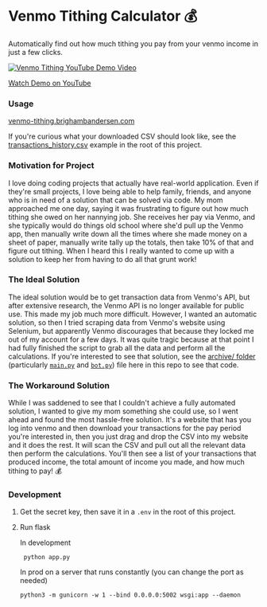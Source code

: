 # Venmo Tithing Calculator 💰

Automatically find out how much tithing you pay from your venmo income in just a few clicks.

[![Venmo Tithing YouTube Demo Video](https://img.youtube.com/vi/hZwowByqQ-g/0.jpg)](https://www.youtube.com/watch?v=hZwowByqQ-g)

[Watch Demo on YouTube](https://www.youtube.com/watch?v=hZwowByqQ-g)

### Usage

[venmo-tithing.brighambandersen.com](https://venmo-tithing.brighambandersen.com)

If you're curious what your downloaded CSV should look like, see the [transactions_history.csv](./transactions_history.csv]) example in the root of this project.

### Motivation for Project

I love doing coding projects that actually have real-world application. Even if they're small projects, I love being able to help family, friends, and anyone who is in need of a solution that can be solved via code. My mom approached me one day, saying it was frustrating to figure out how much tithing she owed on her nannying job. She receives her pay via Venmo, and she typically would do things old school where she'd pull up the Venmo app, then manually write down all the times where she made money on a sheet of paper, manually write tally up the totals, then take 10% of that and figure out tithing. When I heard this I really wanted to come up with a solution to keep her from having to do all that grunt work!

### The Ideal Solution

The ideal solution would be to get transaction data from Venmo's API, but after extensive research, the Venmo API is no longer available for public use. This made my job much more difficult. However, I wanted an automatic solution, so then I tried scraping data from Venmo's website using Selenium, but apparently Venmo discourages that because they locked me out of my account for a few days. It was quite tragic because at that point I had fully finished the script to grab all the data and perform all the calculations. If you're interested to see that solution, see the [archive/ folder](archive) (particularly [`main.py`](archive/main.py) and [`bot.py`](archive/bot.py)) file here in this repo to see that code.

### The Workaround Solution

While I was saddened to see that I couldn't achieve a fully automated solution, I wanted to give my mom something she could use, so I went ahead and found the most hassle-free solution. It's a website that has you log into venmo and then download your transactions for the pay period you're interested in, then you just drag and drop the CSV into my website and it does the rest. It will scan the CSV and pull out all the relevant data then perform the calculations. You'll then see a list of your transactions that produced income, the total amount of income you made, and how much tithing to pay! 💰

### Development

1. Get the secret key, then save it in a `.env` in the root of this project.

2. Run flask

   In development

   ```
    python app.py
   ```

   In prod on a server that runs constantly (you can change the port as needed)

   ```
   python3 -m gunicorn -w 1 --bind 0.0.0.0:5002 wsgi:app --daemon
   ```
